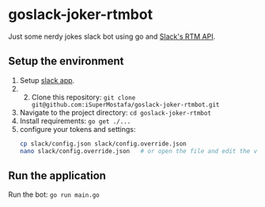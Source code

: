 # goslack-joker-rtmbot

Just some nerdy jokes slack bot using go and [Slack's RTM API](https://api.slack.com/rtm).

## Setup the environment

1. Setup [slack app](slack/README.md).
2. 2. Clone this repository: `git clone git@github.com:iSuperMostafa/goslack-joker-rtmbot.git`
3. Navigate to the project directory: `cd goslack-joker-rtmbot`
4. Install requirements: `go get ./...`
5. configure your tokens and settings:
   ```bash
   cp slack/config.json slack/config.override.json
   nano slack/config.override.json   # or open the file and edit the variables manually
   ```

## Run the application

Run the bot: `go run main.go`